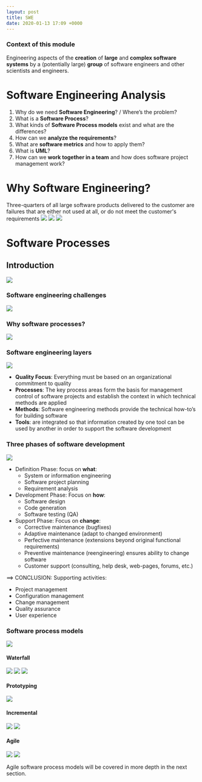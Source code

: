 ```yaml
---
layout: post
title: SWE
date: 2020-01-13 17:09 +0000
---
```

### Context of this module
Engineering aspects of the **creation** of **large** and **complex software systems** by a (potentially large) **group** of software engineers and other scientists and engineers.
# Software Engineering Analysis
1. Why do we need **Software Engineering**? / Where’s the problem?
2. What is a **Software Process**?
3. What kinds of **Software Process models** exist and what are the differences?
4. How can we **analyze the requirements**?
5. What are **software metrics** and how to apply them?
6. What is **UML**?
7. How can we **work together in a team** and how does software project management work?

# Why Software Engineering?
Three-quarters of all large software products delivered to the customer are failures that are either not used at all, or do not meet the customer's requirements
![](/assets/img/2020-01-13-18-32-37.png)
![](/assets/img/2020-01-13-18-34-23.png)
![](/assets/img/2020-01-13-18-25-06.png)
# Software Processes
## Introduction
![](/assets/img/2020-01-13-18-37-44.png)
### Software engineering challenges
![](/assets/img/2020-01-13-18-46-37.png)
### Why software processes?
![](/assets/img/2020-01-13-18-47-30.png)
### Software engineering layers
![](/assets/img/2020-01-13-18-48-45.png)

* **Quality Focus**: Everything must be based on an organizational commitment to quality
* **Processes**: The key process areas form the basis for management control of software projects and establish the context in which technical methods are applied
* **Methods**: Software engineering methods provide the technical how-to’s for building software
* **Tools**: are integrated so that information created by one tool can be used by another in order to support the software development
### Three phases of software development
![](/assets/img/2020-01-13-18-51-19.png)
* Definition Phase: focus on **what**:
    * System or information engineering
    * Software project planning
    * Requirement analysis
* Development Phase: Focus on **how**:
  * Software design
  * Code generation
  * Software testing (QA)
* Support Phase: Focus on **change**:
   * Corrective maintenance (bugfixes) 
   * Adaptive maintenance (adapt to changed environment) 
   * Perfective maintenance (extensions beyond original functional requirements) 
   * Preventive maintenance (reengineering) ensures ability to change software 
   * Customer support (consulting, help desk, web-pages, forums, etc.)

==> CONCLUSION: Supporting activities:  
* Project management
* Configuration management
* Change management
* Quality assurance
* User experience
### Software process models
![](/assets/img/2020-01-13-19-05-17.png)
#### Waterfall
![](/assets/img/2020-01-13-19-06-52.png)
![](/assets/img/2020-01-13-19-07-07.png)
![](/assets/img/2020-01-13-19-07-22.png)
#### Prototyping
![](/assets/img/2020-01-13-19-07-36.png)
#### Incremental
![](/assets/img/2020-01-13-19-08-03.png)
![](/assets/img/2020-01-13-19-08-16.png)
#### Agile
![](/assets/img/2020-01-13-19-15-11.png)
![](/assets/img/2020-01-13-19-15-24.png)

Agile software process models will be covered in more depth in the next section.
